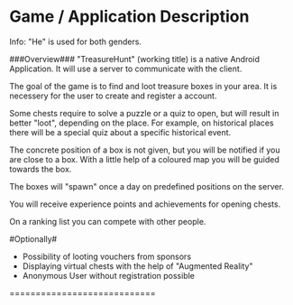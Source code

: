 Game / Application Description
===============================

Info: "He" is used for both genders.

###Overview###
"TreasureHunt" (working title) is a native Android Application.
It will use a server to communicate with the client. 

The goal of the game is to find and loot treasure boxes in your area. 
It is necessery for the user to create and register a account.

Some chests require to solve a puzzle or a quiz to open, but will result in better "loot", depending on the place.
For example, on historical places there will be a special quiz about a specific historical event.

The concrete position of a box is not given, but you will be notified if you are close to a box.
With a little help of a coloured map you will be guided towards the box.

The boxes will "spawn" once a day on predefined positions on the server.
 
You will receive experience points and achievements for opening chests.

On a ranking list you can compete with other people.

#Optionally#
* Possibility of looting vouchers from sponsors
* Displaying virtual chests with the help of "Augmented Reality"
* Anonymous User without registration possible

============================
